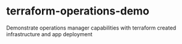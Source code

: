 # terraform-operations-demo
Demonstrate operations manager capabilities with terraform created infrastructure and app deployment
